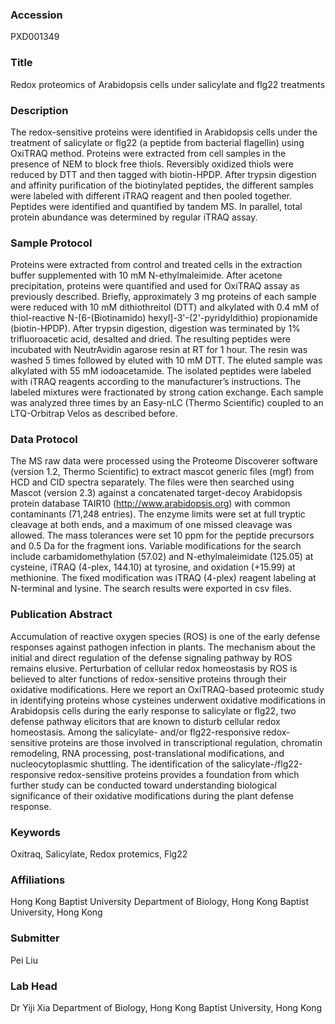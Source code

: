 ### Accession
PXD001349

### Title
Redox proteomics of Arabidopsis cells under salicylate and flg22 treatments

### Description
The redox-sensitive proteins were identified in Arabidopsis cells under the treatment of salicylate or flg22 (a peptide from bacterial flagellin) using OxiTRAQ method. Proteins were extracted from cell samples in the presence of NEM to block free thiols. Reversibly oxidized thiols were reduced by DTT and then tagged with biotin-HPDP. After trypsin digestion and affinity purification of the biotinylated peptides, the different samples were labeled with different iTRAQ reagent and then pooled together. Peptides were identified and quantified by tandem MS. In parallel, total protein abundance was determined by regular iTRAQ assay.

### Sample Protocol
Proteins were extracted from control and treated cells in the extraction buffer supplemented with 10 mM N-ethylmaleimide. After acetone precipitation, proteins were quantified and used for OxiTRAQ assay as previously described. Briefly, approximately 3 mg proteins of each sample were reduced with 10 mM dithiothreitol (DTT) and alkylated with 0.4 mM of thiol-reactive N-[6-(Biotinamido) hexyl]-3'-(2'-pyridyldithio) propionamide (biotin-HPDP). After trypsin digestion, digestion was terminated by 1% trifluoroacetic acid, desalted and dried. The resulting peptides were incubated with NeutrAvidin agarose resin at RT for 1 hour. The resin was washed 5 times followed by eluted with 10 mM DTT. The eluted sample was alkylated with 55 mM iodoacetamide. The isolated peptides were labeled with iTRAQ reagents according to the manufacturer’s instructions. The labeled mixtures were fractionated by strong cation exchange. Each sample was analyzed three times by an Easy-nLC (Thermo Scientific) coupled to an LTQ-Orbitrap Velos as described before.

### Data Protocol
The MS raw data were processed using the Proteome Discoverer software (version 1.2, Thermo Scientific) to extract mascot generic files (mgf) from HCD and CID spectra separately. The files were then searched using Mascot (version 2.3) against a concatenated target-decoy Arabidopsis protein database TAIR10 (http://www.arabidopsis.org) with common contaminants (71,248 entries). The enzyme limits were set at full tryptic cleavage at both ends, and a maximum of one missed cleavage was allowed. The mass tolerances were set 10 ppm for the peptide precursors and 0.5 Da for the fragment ions. Variable modifications for the search include carbamidomethylation (57.02) and N-ethylmaleimidate (125.05) at cysteine, iTRAQ (4-plex, 144.10) at tyrosine, and oxidation (+15.99) at methionine. The fixed modification was iTRAQ (4-plex) reagent labeling at N-terminal and lysine. The search results were exported in csv files.

### Publication Abstract
Accumulation of reactive oxygen species (ROS) is one of the early defense responses against pathogen infection in plants. The mechanism about the initial and direct regulation of the defense signaling pathway by ROS remains elusive. Perturbation of cellular redox homeostasis by ROS is believed to alter functions of redox-sensitive proteins through their oxidative modifications. Here we report an OxiTRAQ-based proteomic study in identifying proteins whose cysteines underwent oxidative modifications in Arabidopsis cells during the early response to salicylate or flg22, two defense pathway elicitors that are known to disturb cellular redox homeostasis. Among the salicylate- and/or flg22-responsive redox-sensitive proteins are those involved in transcriptional regulation, chromatin remodeling, RNA processing, post-translational modifications, and nucleocytoplasmic shuttling. The identification of the salicylate-/flg22-responsive redox-sensitive proteins provides a foundation from which further study can be conducted toward understanding biological significance of their oxidative modifications during the plant defense response.

### Keywords
Oxitraq, Salicylate, Redox protemics, Flg22

### Affiliations
Hong Kong Baptist University
Department of Biology, Hong Kong Baptist University, Hong Kong

### Submitter
Pei Liu

### Lab Head
Dr Yiji Xia
Department of Biology, Hong Kong Baptist University, Hong Kong


